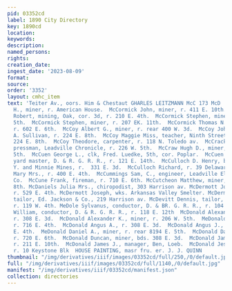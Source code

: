 ```yaml
---
pid: 03352cd
label: 1890 City Directory
key: 1890cd
location: 
keywords: 
description: 
named_persons: 
rights: 
creation_date: 
ingest_date: '2023-08-09'
format: 
source: 
order: '3352'
layout: cmhc_item
text: 'Teiter Av., oors. Him & Chestaut GHARLES LEITZMANN McC 173 McD  McCormick D.
  H., miner, r. American House.  McCormick John, miner, r. 411 E. 10th.  McCormick
  Robert, mining, Oak, cor. 3d, r. 210 E. 4th.  McCormick Stephen, miner, r. 226 E.
  5th.  McCormick Stephen, miner, r. 207 EK. 11th.  McCormick Thomas N., engineer,
  r. 602 E. 6th.  McCoy Albert G., miner, r. rear 400 W. 3d.  McCoy John, bkkpr, D.
  A. Sullivan, r. 224 E. 8th.  McCoy Maggie Miss, teacher, Ninth Street School, r.
  224 E. 8th.  McCoy Theodore, carpenter, r. 118 N. Toledo av.  McCracken EH. C.,
  pressman, Leadville Chronicle, r. 226 W. 5th.  McCraw Hugh D., miner, r. 626 E.
  5th.  McCuen George L., clk, Fred. Luedke, 5th, cor. Poplar.  McCuen James, asst.
  yard master, D. & R. G. R. R., r. 121 E. 14th.  McCulloch D. Henry, blksmith, A.
  Y. and Minnie Mines, r.  331 E. 3d.  McCulloch Richard, r. 39 Delaware Blk.  McCullough
  Mary Mrs., r. 400 E. 4th.  McCummings Sam, C., engineer, Leadville Electric Light
  Co.  McCune Frank, fireman, r. 710 E. 6th. McCutcheon Matthew, miner, r. 504 EK.
  8th. McDaniels Julia Mrs., chiropodist, 303 Harrison av. McDermott John, miner,
  r. 529 E. 4th. McDermott Joseph, wks. Arkansas Valley Smelter. McDermott Thomas,
  tailor, Ed. Jackson & Co., 219 Harrison av. McDevitt Dennis, tailor, Iver Hoffstead,
  r. 119 W. 4th. MeDole Sylvanus, conductor, D. & BR. G. R. R., r. 104 E. 12th. McDole
  William, conductor, D. & R. G. R. R., r. 118 E. 12th  McDonald Alexander J., miner,
  r. 308 E. 3d.  McDonald Alexander K., miner, r. 206 W. 5th.  MeDonald Angus, miner,
  r. 716 E. 4th.  McDonald Angus A., r. 308 E. 3d.  McDonald Angus J., miner, r. 397
  E. 4th.  MeDonald Daniel A., miner, r. rear 8194 E. 5th.  McDonald Daniel H., miner,
  r. 720 E. 6th.  McDonald Duncan, miner, bds. 308 E. 3d.  McDonald James B., miner,
  r. 211 E. 10th.  McDonald James J., manager, Ben, Loeb.  McDonald Jesse F., mining,
  r. 10 Keystone Blk  HOUSE PAINTING, masr fru. er. J. J. QUINN       '
thumbnail: "/img/derivatives/iiif/images/03352cd/full/250,/0/default.jpg"
full: "/img/derivatives/iiif/images/03352cd/full/1140,/0/default.jpg"
manifest: "/img/derivatives/iiif/03352cd/manifest.json"
collection: directories
---
```

